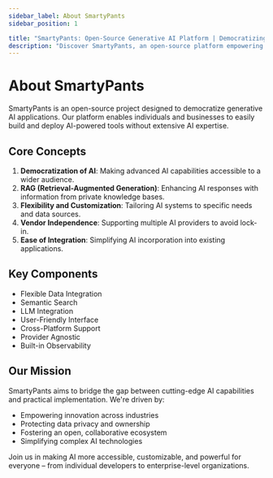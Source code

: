 ```yaml
---
sidebar_label: About SmartyPants
sidebar_position: 1

title: "SmartyPants: Open-Source Generative AI Platform | Democratizing AI Development"
description: "Discover SmartyPants, an open-source platform empowering developers to create custom AI applications. Integrate data sources, use LLMs, and deploy with ease."
---
```


# About SmartyPants

SmartyPants is an open-source project designed to democratize generative AI applications. Our platform enables individuals and businesses to easily build and deploy AI-powered tools without extensive AI expertise.

## Core Concepts

1. **Democratization of AI**: Making advanced AI capabilities accessible to a wider audience.
2. **RAG (Retrieval-Augmented Generation)**: Enhancing AI responses with information from private knowledge bases.
3. **Flexibility and Customization**: Tailoring AI systems to specific needs and data sources.
4. **Vendor Independence**: Supporting multiple AI providers to avoid lock-in.
5. **Ease of Integration**: Simplifying AI incorporation into existing applications.

## Key Components

- Flexible Data Integration
- Semantic Search
- LLM Integration
- User-Friendly Interface
- Cross-Platform Support
- Provider Agnostic
- Built-in Observability

## Our Mission

SmartyPants aims to bridge the gap between cutting-edge AI capabilities and practical implementation. We're driven by:

- Empowering innovation across industries
- Protecting data privacy and ownership
- Fostering an open, collaborative ecosystem
- Simplifying complex AI technologies

Join us in making AI more accessible, customizable, and powerful for everyone – from individual developers to enterprise-level organizations.